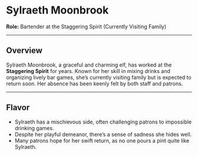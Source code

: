 
# Sylraeth Moonbrook  
**Role:** Bartender at the Staggering Spirit (Currently Visiting Family)  

---

## Overview  
Sylraeth Moonbrook, a graceful and charming elf, has worked at the **Staggering Spirit** for years. Known for her skill in mixing drinks and organizing lively bar games, she’s currently visiting family but is expected to return soon. Her absence has been keenly felt by both staff and patrons.  

---

## Flavor  
- Sylraeth has a mischievous side, often challenging patrons to impossible drinking games.  
- Despite her playful demeanor, there’s a sense of sadness she hides well.  
- Many patrons hope for her swift return, as no one pours a pint quite like Sylraeth.  
